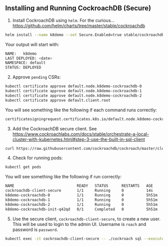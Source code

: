 ## Installing and Running CockroachDB (Secure)

1. Install CockroachDB using `helm`.  For the curious... https://github.com/helm/charts/tree/master/stable/cockroachdb
```bash
helm install --name k8demo --set Secure.Enabled=true stable/cockroachdb
```

Your output will start with:
```bash
NAME:   k8demo
LAST DEPLOYED: <date>
NAMESPACE: default
STATUS: DEPLOYED
```

2. Approve `pending` CSRs:
```bash
kubectl certificate approve default.node.k8demo-cockroachdb-0
kubectl certificate approve default.node.k8demo-cockroachdb-1
kubectl certificate approve default.node.k8demo-cockroachdb-2
kubectl certificate approve default.client.root
```

You will see something like the following if each command runs correctly:
```bash
certificatesigningrequest.certificates.k8s.io/default.node.k8demo-cockroachdb-0 approved
```

3. Add the CockroachDB secure client.  See https://www.cockroachlabs.com/docs/stable/orchestrate-a-local-cluster-with-kubernetes.html#step-3-use-the-built-in-sql-client

```bash
curl https://raw.githubusercontent.com/cockroachdb/cockroach/master/cloud/kubernetes/client-secure.yaml | sed -e 's/serviceAccountName\: cockroachdb/serviceAccountName\: k8demo-cockroachdb/g' | kubectl create -f -
````

4. Check for running pods:
```bash
kubectl get pods
```
You will see something like the following if run correctly:

```bash
NAME                            READY   STATUS      RESTARTS   AGE
cockroachdb-client-secure       1/1     Running     0          14s
k8demo-cockroachdb-0            1/1     Running     0          5h51m
k8demo-cockroachdb-1            1/1     Running     0          5h51m
k8demo-cockroachdb-2            1/1     Running     0          5h51m
k8demo-cockroachdb-init-q42qd   0/1     Completed   0          5h51m
```

5. Use the secure client, `cockroachdb-client-secure`, to create a new user.  This will be used to login to the admin UI.  Username is `roach` and password is `password`.
```bash
kubectl exec -it cockroachdb-client-secure -- ./cockroach sql --execute="CREATE USER roach WITH PASSWORD 'password';" --certs-dir=/cockroach-certs --host=k8demo-cockroachdb-public
```


